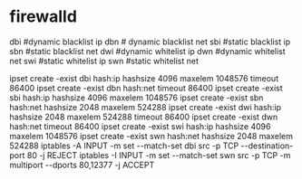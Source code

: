 # firewalld

dbi #dynamic blacklist ip
dbn # dynamic blacklist net
sbi #static blacklist ip
sbn #static blacklist net
dwi #dynamic whitelist ip
dwn #dynamic whitelist net
swi #static whitelist ip
swn #static whitelist net

ipset create -exist dbi hash:ip hashsize 4096 maxelem 1048576 timeout 86400
ipset create -exist dbn hash:net timeout 86400
ipset create -exist sbi hash:ip hashsize 4096 maxelem 1048576
ipset create -exist sbn hash:net hashsize 2048 maxelem 524288
ipset create -exist dwi hash:ip hashsize 2048 maxelem 524288 timeout 86400
ipset create -exist dwn hash:net timeout 86400
ipset create -exist swi hash:ip hashsize 4096 maxelem 1048576
ipset create -exist swn hash:net hashsize 2048 maxelem 524288
iptables -A INPUT  -m set --match-set dbi src -p TCP --destination-port 80 -j REJECT
iptables -I INPUT  -m set --match-set swn src -p TCP -m multiport --dports 80,12377 -j ACCEPT
